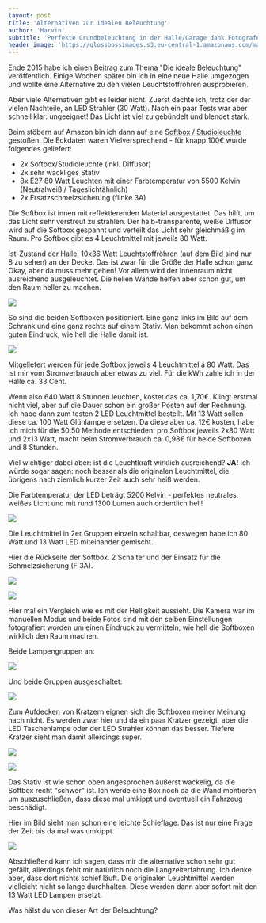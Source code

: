 ```yaml
---
layout: post
title: 'Alternativen zur idealen Beleuchtung'
author: 'Marvin'
subtitle: 'Perfekte Grundbeleuchtung in der Halle/Garage dank Fotografenzubehör'
header_image: 'https://glossbossimages.s3.eu-central-1.amazonaws.com/marvin/beleuchtung2.0/DSC00643.jpg'
---
```

Ende 2015 habe ich einen Beitrag zum Thema "[Die ideale Beleuchtung](https://glossboss.de/allgemein/die-ideale-beleuchtung/)" veröffentlich. Einige Wochen später bin ich in eine neue Halle umgezogen und wollte eine Alternative zu den vielen Leuchtstoffröhren ausprobieren.

Aber viele Alternativen gibt es leider nicht. Zuerst dachte ich, trotz der der vielen Nachteile, an LED Strahler (30 Watt). Nach ein paar Tests war aber schnell klar: ungeeignet! Das Licht ist viel zu gebündelt und blendet stark.

Beim stöbern auf Amazon bin ich dann auf eine [Softbox / Studioleuchte](http://amzn.to/20bRCd8) gestoßen. Die Eckdaten waren Vielversprechend - für knapp 100€ wurde folgendes geliefert:

*   2x Softbox/Studioleuchte (inkl. Diffusor)
*   2x sehr wackliges Stativ
*   8x E27 80 Watt Leuchten mit einer Farbtemperatur von 5500 Kelvin (Neutralweiß / Tageslichtähnlich)
*   2x Ersatzschmelzsicherung (flinke 3A)

Die Softbox ist innen mit reflektierenden Material ausgestattet. Das hilft, um das Licht sehr verstreut zu strahlen. Der halb-transparente, weiße Diffusor wird auf die Softbox gespannt und verteilt das Licht sehr gleichmäßig im Raum. Pro Softbox gibt es 4 Leuchtmittel mit jeweils 80 Watt.

Ist-Zustand der Halle: 10x36 Watt Leuchtstoffröhren (auf dem Bild sind nur 8 zu sehen) an der Decke. Das ist zwar für die Größe der Halle schon ganz Okay, aber da muss mehr gehen! Vor allem wird der Innenraum nicht ausreichend ausgeleuchtet. Die hellen Wände helfen aber schon gut, um den Raum heller zu machen.

![](https://glossbossimages.s3.eu-central-1.amazonaws.com/marvin/beleuchtung2.0/DSC00639.jpg)

So sind die beiden Softboxen positioniert. Eine ganz links im Bild auf dem Schrank und eine ganz rechts auf einem Stativ. Man bekommt schon einen guten Eindruck, wie hell die Halle damit ist.

![](https://glossbossimages.s3.eu-central-1.amazonaws.com/marvin/beleuchtung2.0/DSC00640.jpg)

Mitgeliefert werden für jede Softbox jeweils 4 Leuchtmittel á 80 Watt. Das ist mir vom Stromverbrauch aber etwas zu viel. Für die kWh zahle ich in der Halle ca. 33 Cent.

Wenn also 640 Watt 8 Stunden leuchten, kostet das ca. 1,70€. Klingt erstmal nicht viel, aber auf die Dauer schon ein großer Posten auf der Rechnung. Ich habe dann zum testen 2 LED Leuchtmittel bestellt. Mit 13 Watt sollen diese ca. 100 Watt Glühlampe ersetzen. Da diese aber ca. 12€ kosten, habe ich mich für die 50:50 Methode entschieden: pro Softbox jeweils 2x80 Watt und 2x13 Watt, macht beim Stromverbrauch ca. 0,98€ für beide Softboxen und 8 Stunden.

Viel wichtiger dabei aber: ist die Leuchtkraft wirklich ausreichend? **JA!** ich würde sogar sagen: noch besser als die originalen Leuchtmittel, die übrigens nach ziemlich kurzer Zeit auch sehr heiß werden.

Die Farbtemperatur der LED beträgt 5200 Kelvin - perfektes neutrales, weißes Licht und mit rund 1300 Lumen auch ordentlich hell!

![](https://glossbossimages.s3.eu-central-1.amazonaws.com/marvin/beleuchtung2.0/DSC00641.jpg)

Die Leuchtmittel in 2er Gruppen einzeln schaltbar, deswegen habe ich 80 Watt und 13 Watt LED miteinander gemischt.

Hier die Rückseite der Softbox. 2 Schalter und der Einsatz für die Schmelzsicherung (F 3A).

![](https://glossbossimages.s3.eu-central-1.amazonaws.com/marvin/beleuchtung2.0/DSC00648.jpg)

![](https://glossbossimages.s3.eu-central-1.amazonaws.com/marvin/beleuchtung2.0/DSC00643.jpg)

Hier mal ein Vergleich wie es mit der Helligkeit aussieht. Die Kamera war im manuellen Modus und beide Fotos sind mit den selben Einstellungen fotografiert worden um einen Eindruck zu vermitteln, wie hell die Softboxen wirklich den Raum machen.

Beide Lampengruppen an:

![](https://glossbossimages.s3.eu-central-1.amazonaws.com/marvin/beleuchtung2.0/DSC00644.jpg)

Und beide Gruppen ausgeschaltet:

![](https://glossbossimages.s3.eu-central-1.amazonaws.com/marvin/beleuchtung2.0/DSC00645.jpg)

Zum Aufdecken von Kratzern eignen sich die Softboxen meiner Meinung nach nicht. Es werden zwar hier und da ein paar Kratzer gezeigt, aber die LED Taschenlampe oder der LED Strahler können das besser. Tiefere Kratzer sieht man damit allerdings super.

![](https://glossbossimages.s3.eu-central-1.amazonaws.com/marvin/beleuchtung2.0/DSC00649.jpg)

![](https://glossbossimages.s3.eu-central-1.amazonaws.com/marvin/beleuchtung2.0/DSC00650.jpg)

Das Stativ ist wie schon oben angesprochen äußerst wackelig, da die Softbox recht "schwer" ist. Ich werde eine Box noch da die Wand montieren um auszuschließen, dass diese mal umkippt und eventuell ein Fahrzeug beschädigt.

Hier im Bild sieht man schon eine leichte Schieflage. Das ist nur eine Frage der Zeit bis da mal was umkippt.

![](https://glossbossimages.s3.eu-central-1.amazonaws.com/marvin/beleuchtung2.0/DSC00652.jpg)

Abschließend kann ich sagen, dass mir die alternative schon sehr gut gefällt, allerdings fehlt mir natürlich noch die Langzeiterfahrung. Ich denke aber, dass dort nichts schief läuft. Die originalen Leuchtmittel werden vielleicht nicht so lange durchhalten. Diese werden dann aber sofort mit den 13 Watt LED Lampen ersetzt.

Was hälst du von dieser Art der Beleuchtung?